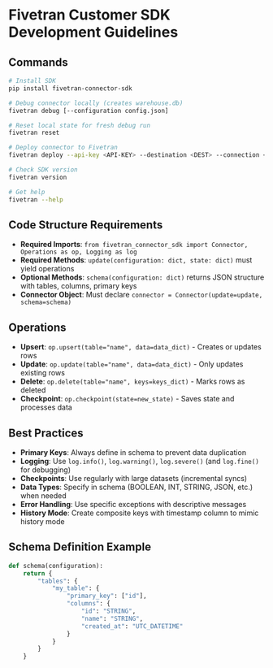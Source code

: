 # Fivetran Customer SDK Development Guidelines

## Commands
```bash
# Install SDK
pip install fivetran-connector-sdk

# Debug connector locally (creates warehouse.db)
fivetran debug [--configuration config.json]

# Reset local state for fresh debug run
fivetran reset

# Deploy connector to Fivetran
fivetran deploy --api-key <API-KEY> --destination <DEST> --connection <CONN> [--configuration config.json] [--force] [--python-version X.Y]

# Check SDK version
fivetran version

# Get help
fivetran --help
```

## Code Structure Requirements
- **Required Imports**: `from fivetran_connector_sdk import Connector, Operations as op, Logging as log`
- **Required Methods**: `update(configuration: dict, state: dict)` must yield operations
- **Optional Methods**: `schema(configuration: dict)` returns JSON structure with tables, columns, primary keys
- **Connector Object**: Must declare `connector = Connector(update=update, schema=schema)`

## Operations
- **Upsert**: `op.upsert(table="name", data=data_dict)` - Creates or updates rows
- **Update**: `op.update(table="name", data=data_dict)` - Only updates existing rows
- **Delete**: `op.delete(table="name", keys=keys_dict)` - Marks rows as deleted
- **Checkpoint**: `op.checkpoint(state=new_state)` - Saves state and processes data

## Best Practices
- **Primary Keys**: Always define in schema to prevent data duplication
- **Logging**: Use `log.info()`, `log.warning()`, `log.severe()` (and `log.fine()` for debugging)
- **Checkpoints**: Use regularly with large datasets (incremental syncs)
- **Data Types**: Specify in schema (BOOLEAN, INT, STRING, JSON, etc.) when needed
- **Error Handling**: Use specific exceptions with descriptive messages
- **History Mode**: Create composite keys with timestamp column to mimic history mode

## Schema Definition Example
```python
def schema(configuration):
    return {
        "tables": {
            "my_table": {
                "primary_key": ["id"],
                "columns": {
                    "id": "STRING",
                    "name": "STRING",
                    "created_at": "UTC_DATETIME"
                }
            }
        }
    }
```